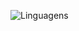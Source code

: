 ![Linguagens](https://github-profile-summary-cards.vercel.app/api/cards/languages.svg?username=Davi-Prussek&theme=dark)
